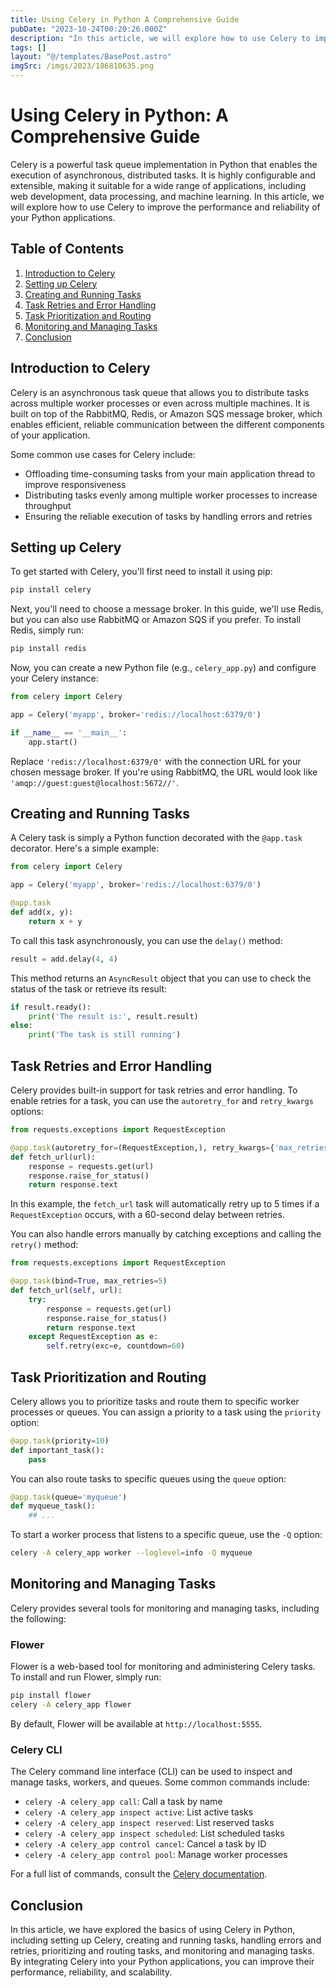 ```yaml
---
title: Using Celery in Python A Comprehensive Guide
pubDate: "2023-10-24T00:20:26.000Z"
description: "In this article, we will explore how to use Celery to improve the performance and reliability of your Python applications"
tags: []
layout: "@/templates/BasePost.astro"
imgSrc: /imgs/2023/186810635.png
---
```

# Using Celery in Python: A Comprehensive Guide

Celery is a powerful task queue implementation in Python that enables the execution of asynchronous, distributed tasks. It is highly configurable and extensible, making it suitable for a wide range of applications, including web development, data processing, and machine learning. In this article, we will explore how to use Celery to improve the performance and reliability of your Python applications.

## Table of Contents

1. [Introduction to Celery](#introduction-to-celery)
2. [Setting up Celery](#setting-up-celery)
3. [Creating and Running Tasks](#creating-and-running-tasks)
4. [Task Retries and Error Handling](#task-retries-and-error-handling)
5. [Task Prioritization and Routing](#task-prioritization-and-routing)
6. [Monitoring and Managing Tasks](#monitoring-and-managing-tasks)
7. [Conclusion](#conclusion)

## Introduction to Celery

Celery is an asynchronous task queue that allows you to distribute tasks across multiple worker processes or even across multiple machines. It is built on top of the RabbitMQ, Redis, or Amazon SQS message broker, which enables efficient, reliable communication between the different components of your application.

Some common use cases for Celery include:

- Offloading time-consuming tasks from your main application thread to improve responsiveness
- Distributing tasks evenly among multiple worker processes to increase throughput
- Ensuring the reliable execution of tasks by handling errors and retries

## Setting up Celery

To get started with Celery, you'll first need to install it using pip:

```bash
pip install celery
```

Next, you'll need to choose a message broker. In this guide, we'll use Redis, but you can also use RabbitMQ or Amazon SQS if you prefer. To install Redis, simply run:

```bash
pip install redis
```

Now, you can create a new Python file (e.g., `celery_app.py`) and configure your Celery instance:

```python
from celery import Celery

app = Celery('myapp', broker='redis://localhost:6379/0')

if __name__ == '__main__':
    app.start()
```

Replace `'redis://localhost:6379/0'` with the connection URL for your chosen message broker. If you're using RabbitMQ, the URL would look like `'amqp://guest:guest@localhost:5672//'`.

## Creating and Running Tasks

A Celery task is simply a Python function decorated with the `@app.task` decorator. Here's a simple example:

```python
from celery import Celery

app = Celery('myapp', broker='redis://localhost:6379/0')

@app.task
def add(x, y):
    return x + y
```

To call this task asynchronously, you can use the `delay()` method:

```python
result = add.delay(4, 4)
```

This method returns an `AsyncResult` object that you can use to check the status of the task or retrieve its result:

```python
if result.ready():
    print('The result is:', result.result)
else:
    print('The task is still running')
```

## Task Retries and Error Handling

Celery provides built-in support for task retries and error handling. To enable retries for a task, you can use the `autoretry_for` and `retry_kwargs` options:

```python
from requests.exceptions import RequestException

@app.task(autoretry_for=(RequestException,), retry_kwargs={'max_retries': 5, 'countdown': 60})
def fetch_url(url):
    response = requests.get(url)
    response.raise_for_status()
    return response.text
```

In this example, the `fetch_url` task will automatically retry up to 5 times if a `RequestException` occurs, with a 60-second delay between retries.

You can also handle errors manually by catching exceptions and calling the `retry()` method:

```python
from requests.exceptions import RequestException

@app.task(bind=True, max_retries=5)
def fetch_url(self, url):
    try:
        response = requests.get(url)
        response.raise_for_status()
        return response.text
    except RequestException as e:
        self.retry(exc=e, countdown=60)
```

## Task Prioritization and Routing

Celery allows you to prioritize tasks and route them to specific worker processes or queues. You can assign a priority to a task using the `priority` option:

```python
@app.task(priority=10)
def important_task():
    pass
```

You can also route tasks to specific queues using the `queue` option:

```python
@app.task(queue='myqueue')
def myqueue_task():
    ## ...
```

To start a worker process that listens to a specific queue, use the `-Q` option:

```bash
celery -A celery_app worker --loglevel=info -Q myqueue
```

## Monitoring and Managing Tasks

Celery provides several tools for monitoring and managing tasks, including the following:

### Flower

Flower is a web-based tool for monitoring and administering Celery tasks. To install and run Flower, simply run:

```bash
pip install flower
celery -A celery_app flower
```

By default, Flower will be available at `http://localhost:5555`.

### Celery CLI

The Celery command line interface (CLI) can be used to inspect and manage tasks, workers, and queues. Some common commands include:

- `celery -A celery_app call`: Call a task by name
- `celery -A celery_app inspect active`: List active tasks
- `celery -A celery_app inspect reserved`: List reserved tasks
- `celery -A celery_app inspect scheduled`: List scheduled tasks
- `celery -A celery_app control cancel`: Cancel a task by ID
- `celery -A celery_app control pool`: Manage worker processes

For a full list of commands, consult the [Celery documentation](https://docs.celeryproject.org/en/stable/userguide/celeryctl.html).

## Conclusion

In this article, we have explored the basics of using Celery in Python, including setting up Celery, creating and running tasks, handling errors and retries, prioritizing and routing tasks, and monitoring and managing tasks. By integrating Celery into your Python applications, you can improve their performance, reliability, and scalability.
